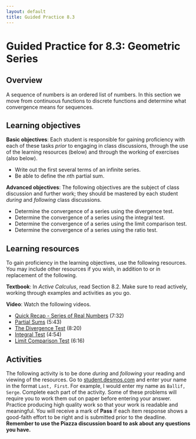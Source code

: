 ```yaml
---
layout: default
title: Guided Practice 8.3
---
```


# Guided Practice for 8.3: Geometric Series

## Overview

A sequence of numbers is an ordered list of numbers. In this section we move from continuous functions to discrete functions and determine what convergence means for sequences.

## Learning objectives

__Basic objectives__: Each student is responsible for gaining proficiency with each of these tasks _prior_ to engaging in class discussions, through the use of the learning resources (below) and through the working of exercises (also below).

- Write out the first several terms of an infinite series.
- Be able to define the $n$th partial sum.

__Advanced objectives__: The following objectives are the subject of class discussion and further work; they should be mastered by each student _during_ and _following_ class discussions.

- Determine the convergence of a series using the divergence test.
- Determine the convergence of a series using the integral test.
- Determine the convergence of a series using the limit comparison test.
- Determine the convergence of a series using the ratio test.

## Learning resources

To gain proficiency in the learning objectives, use the following resources. You may include other resources if you wish, in addition to or in replacement of the following.

__Textbook__: In _Active Calculus_, read Section 8.2. Make sure to read actively, working through examples and activities as you go.

__Video__: Watch the following videos.

- [Quick Recap - Series of Real Numbers](https://www.youtube.com/watch?v=F1ZIYcOcGDE&list=PL9bIjQJDwfGtewW75Nw7PnGNSkfqwAm3v&index=74) (7:32)
- [Partial Sums](https://www.youtube.com/watch?v=VLWSPDU-DDM&list=PL9bIjQJDwfGtewW75Nw7PnGNSkfqwAm3v&index=75) (5:43)
- [The Divergence Test](https://www.youtube.com/watch?v=VRvXFJR_Xpg&list=PL9bIjQJDwfGtewW75Nw7PnGNSkfqwAm3v&index=76) (8:20)
- [Integral Test](https://www.youtube.com/watch?v=Y2ToXD423GQ&list=PL9bIjQJDwfGtewW75Nw7PnGNSkfqwAm3v&index=77) (4:54)
- [Limit Comparison Test](https://www.youtube.com/watch?v=ExlihOM5RsM&index=78&list=PL9bIjQJDwfGtewW75Nw7PnGNSkfqwAm3v) (6:16)


## Activities

The following activity is to be done _during_ and _following_ your reading and viewing of the resources. Go to [student.desmos.com](https://student.desmos.com/?prepopulateCode=hf9v6) and enter your name in the format `Last, First`. For example, I would enter my name as `Ballif, Serge`. Complete each part of the activity. Some of these problems will require you to work them out on paper before entering your answer. Practice producing high quality work so that your work is readable and meaningful. You will receive a mark of __Pass__ if each item response shows a good-faith effort to be right and is submitted prior to the deadline. __Remember to use the Piazza discussion board to ask about any questions you have.__
